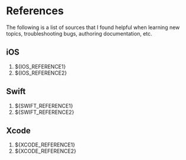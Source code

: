 # References

The following is a list of sources that I found helpful when learning new topics, troubleshooting bugs, authoring documentation, etc.

## iOS
1. ${IOS_REFERENCE1}
2. ${IOS_REFERENCE2}

## Swift
1. ${SWIFT_REFERENCE1}
2. ${SWIFT_REFERENCE2}

## Xcode
1. ${XCODE_REFERENCE1}
2. ${XCODE_REFERENCE2}